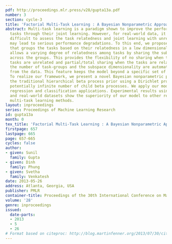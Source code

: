```yaml
---
pdf: http://proceedings.mlr.press/v28/gupta13a.pdf
number: 3
section: cycle-3
title: 'Factorial Multi-Task Learning : A Bayesian Nonparametric Approach'
abstract: Multi-task learning is a paradigm shown to improve the performance of related
  tasks through their joint learning. However, for real-world data, it is usually
  difficult to assess the task relatedness and joint learning with unrelated tasks
  may lead to serious performance degradations. To this end, we propose a framework
  that groups the tasks based on their relatedness in a low dimensional subspace and
  allows a varying degree of relatedness among tasks by sharing the subspace bases
  across the groups. This provides the flexibility of no sharing when two sets of
  tasks are unrelated and partial/total sharing when the tasks are related. Importantly,
  the number of task-groups and the subspace dimensionality are automatically inferred
  from the data. This feature keeps the model beyond a specific set of parameters.
  To realize our framework, we present a novel Bayesian nonparametric prior that extends
  the traditional hierarchical beta process prior using a Dirichlet process to permit
  potentially infinite number of child beta processes. We apply our model for multi-task
  regression and classification applications. Experimental results using several synthetic
  and real-world datasets show the superiority of our model to other recent state-of-the-art
  multi-task learning methods.
layout: inproceedings
series: Proceedings of Machine Learning Research
id: gupta13a
month: 0
tex_title: 'Factorial Multi-Task Learning : A Bayesian Nonparametric Approach'
firstpage: 657
lastpage: 665
page: 657-665
cycles: false
author:
- given: Sunil
  family: Gupta
- given: Dinh
  family: Phung
- given: Svetha
  family: Venkatesh
date: 2013-05-26
address: Atlanta, Georgia, USA
publisher: PMLR
container-title: Proceedings of the 30th International Conference on Machine Learning
volume: '28'
genre: inproceedings
issued:
  date-parts:
  - 2013
  - 5
  - 26
# Format based on citeproc: http://blog.martinfenner.org/2013/07/30/citeproc-yaml-for-bibliographies/
---
```

